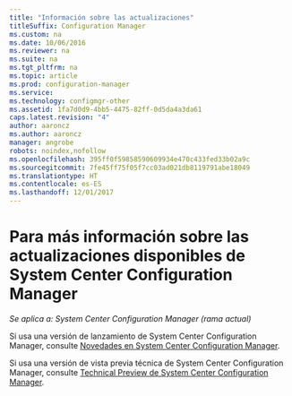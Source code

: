 ```yaml
---
title: "Información sobre las actualizaciones"
titleSuffix: Configuration Manager
ms.custom: na
ms.date: 10/06/2016
ms.reviewer: na
ms.suite: na
ms.tgt_pltfrm: na
ms.topic: article
ms.prod: configuration-manager
ms.service: 
ms.technology: configmgr-other
ms.assetid: 1fa7d0d9-4bb5-4475-82ff-0d5da4a3da61
caps.latest.revision: "4"
author: aaroncz
ms.author: aaroncz
manager: angrobe
robots: noindex,nofollow
ms.openlocfilehash: 395ff0f59858590609934e470c433fed33b02a9c
ms.sourcegitcommit: 7fe45ff75f05f7cc03ad021db8119791abe18049
ms.translationtype: HT
ms.contentlocale: es-ES
ms.lasthandoff: 12/01/2017
---
```

# <a name="learn-more-about-available-updates-for-system-center-configuration-manager"></a>Para más información sobre las actualizaciones disponibles de System Center Configuration Manager

*Se aplica a: System Center Configuration Manager (rama actual)*

Si usa una versión de lanzamiento de System Center Configuration Manager, consulte [Novedades en System Center Configuration Manager](http://technet.microsoft.com/library/mt622084.aspx).  

 Si usa una versión de vista previa técnica de System Center Configuration Manager, consulte [Technical Preview de System Center Configuration Manager](http://technet.microsoft.com/library/mt595861.aspx).
